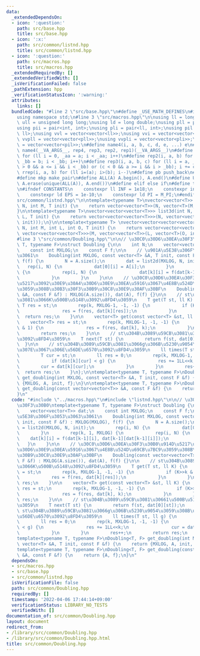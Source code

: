 ```yaml
---
data:
  _extendedDependsOn:
  - icon: ':question:'
    path: src/base.hpp
    title: src/base.hpp
  - icon: ':x:'
    path: src/common/listnd.hpp
    title: src/common/listnd.hpp
  - icon: ':question:'
    path: src/macros.hpp
    title: src/macros.hpp
  _extendedRequiredBy: []
  _extendedVerifiedWith: []
  _isVerificationFailed: false
  _pathExtension: hpp
  _verificationStatusIcon: ':warning:'
  attributes:
    links: []
  bundledCode: "#line 2 \"src/base.hpp\"\n#define _USE_MATH_DEFINES\n#include <bits/stdc++.h>\n\
    using namespace std;\n#line 3 \"src/macros.hpp\"\n\nusing ll = long long;\nusing\
    \ ull = unsigned long long;\nusing ld = long double;\nusing pll = pair<ll, ll>;\n\
    using pii = pair<int, int>;\nusing pli = pair<ll, int>;\nusing pil = pair<int,\
    \ ll>;\nusing vvl = vector<vector<ll>>;\nusing vvi = vector<vector<int>>;\nusing\
    \ vvpll = vector<vector<pll>>;\nusing vvpli = vector<vector<pli>>;\nusing vvpil\
    \ = vector<vector<pil>>;\n#define name4(i, a, b, c, d, e, ...) e\n#define rep(...)\
    \ name4(__VA_ARGS__, rep4, rep3, rep2, rep1)(__VA_ARGS__)\n#define rep1(i, a)\
    \ for (ll i = 0, _aa = a; i < _aa; i++)\n#define rep2(i, a, b) for (ll i = a,\
    \ _bb = b; i < _bb; i++)\n#define rep3(i, a, b, c) for (ll i = a, _bb = b; (c\
    \ > 0 && a <= i && i < _bb) or (c < 0 && a >= i && i > _bb); i += c)\n#define\
    \ rrep(i, a, b) for (ll i=(a); i>(b); i--)\n#define pb push_back\n#define eb emplace_back\n\
    #define mkp make_pair\n#define ALL(A) A.begin(), A.end()\n#define UNIQUE(A) sort(ALL(A)),\
    \ A.erase(unique(ALL(A)), A.end())\n#define elif else if\n#define tostr to_string\n\
    \n#ifndef CONSTANTS\n    constexpr ll INF = 1e18;\n    constexpr int MOD = 1000000007;\n\
    \    constexpr ld EPS = 1e-10;\n    constexpr ld PI = M_PI;\n#endif\n#line 3 \"\
    src/common/listnd.hpp\"\n\ntemplate<typename T>\nvector<vector<T>> list2d(int\
    \ N, int M, T init) {\n    return vector<vector<T>>(N, vector<T>(M, init));\n\
    }\n\ntemplate<typename T>\nvector<vector<vector<T>>> list3d(int N, int M, int\
    \ L, T init) {\n    return vector<vector<vector<T>>>(N, vector<vector<T>>(M, vector<T>(L,\
    \ init)));\n}\n\ntemplate<typename T> \nvector<vector<vector<vector<T>>>> list4d(int\
    \ N, int M, int L, int O, T init) {\n    return vector<vector<vector<vector<T>>>>(N,\
    \ vector<vector<vector<T>>>(M, vector<vector<T>>(L, vector<T>(O, init))));\n}\n\
    #line 3 \"src/common/Doubling.hpp\"\n\n// \u30C0\u30D6\u30EA\u30F3\u30B0\ntemplate<typename\
    \ T, typename F>\nstruct Doubling {\n\n    int N;\n    vector<vector<T>> dat;\n\
    \    const int MXLOG;\n    const F f;\n\n    // \u901A\u5E38\u306F\u3053\u3063\
    \u3061\n    Doubling(int MXLOG, const vector<T> &A, T init, const F &f) : MXLOG(MXLOG),\
    \ f(f) {\n        N = A.size();\n        dat = list2d(MXLOG, N, init);\n     \
    \   rep(i, N) {\n            dat[0][i] = A[i];\n        }\n        rep(k, 1, MXLOG)\
    \ {\n            rep(i, N) {\n                dat[k][i] = f(dat[k-1][i], dat[k-1][dat[k-1][i]]);\n\
    \            }\n        }\n    }\n\n    // \u30C0\u30D6\u30EA\u30F3\u30B0\u914D\
    \u5217\u3092\u30E9\u30A4\u30D6\u30E9\u30EA\u5916\u3067\u4E8B\u524D\u69CB\u7BC9\
    \u3059\u308B\u30B3\u30F3\u30B9\u30C8\u30E9\u30AF\u30BF\n    Doubling(const vector<vector<T>>\
    \ &A, const F &f) : MXLOG(A.size()), dat(A), f(f) {}\n\n    // st\u304B\u3089\u59CB\
    \u3081\u3066K\u500B\u5148\u3092\u8FD4\u3059\n    T get(T st, ll K) {\n       \
    \ T res = st;\n        rep(k, MXLOG-1, -1, -1) {\n            if (K>>k & 1) {\n\
    \                res = f(res, dat[k][res]);\n            }\n        }\n      \
    \  return res;\n    }\n\n    vector<T> get(const vector<T> &st, ll K) {\n    \
    \    vector<T> res = st;\n        rep(k, MXLOG-1, -1, -1) {\n            if (K>>k\
    \ & 1) {\n                res = f(res, dat[k], k);\n            }\n        }\n\
    \        return res;\n    }\n\n    // st\u304B\u3089\u59CB\u3081\u30661\u500B\u5148\
    \u3092\u8FD4\u3059\n    T next(T st) {\n        return f(st, dat[0][st]);\n  \
    \  }\n\n    // st\u304B\u3089\u59CB\u3081\u3066g\u306B\u5230\u9054\u3059\u308B\
    \u307E\u3067\u306E\u56DE\u6570\u3092\u8FD4\u3059\n    ll times(T st, ll g) {\n\
    \        T cur = st;\n        ll res = 0;\n        rep(k, MXLOG-1, -1, -1) {\n\
    \            if (dat[k][cur] < g) {\n                res += 1LL<<k;\n        \
    \        cur = dat[k][cur];\n            }\n        }\n        res++;\n      \
    \  return res;\n    }\n};\n\ntemplate<typename T, typename F>\nDoubling<T, F>\
    \ get_doubling(int MXLOG, const vector<T> &A, T init, const F &f) {\n    return\
    \ {MXLOG, A, init, f};\n}\n\ntemplate<typename T, typename F>\nDoubling<T, F>\
    \ get_doubling(const vector<vector<T>> &A, const F &f) {\n    return {A, f};\n\
    }\n"
  code: "#include \"../macros.hpp\"\n#include \"listnd.hpp\"\n\n// \u30C0\u30D6\u30EA\
    \u30F3\u30B0\ntemplate<typename T, typename F>\nstruct Doubling {\n\n    int N;\n\
    \    vector<vector<T>> dat;\n    const int MXLOG;\n    const F f;\n\n    // \u901A\
    \u5E38\u306F\u3053\u3063\u3061\n    Doubling(int MXLOG, const vector<T> &A, T\
    \ init, const F &f) : MXLOG(MXLOG), f(f) {\n        N = A.size();\n        dat\
    \ = list2d(MXLOG, N, init);\n        rep(i, N) {\n            dat[0][i] = A[i];\n\
    \        }\n        rep(k, 1, MXLOG) {\n            rep(i, N) {\n            \
    \    dat[k][i] = f(dat[k-1][i], dat[k-1][dat[k-1][i]]);\n            }\n     \
    \   }\n    }\n\n    // \u30C0\u30D6\u30EA\u30F3\u30B0\u914D\u5217\u3092\u30E9\u30A4\
    \u30D6\u30E9\u30EA\u5916\u3067\u4E8B\u524D\u69CB\u7BC9\u3059\u308B\u30B3\u30F3\
    \u30B9\u30C8\u30E9\u30AF\u30BF\n    Doubling(const vector<vector<T>> &A, const\
    \ F &f) : MXLOG(A.size()), dat(A), f(f) {}\n\n    // st\u304B\u3089\u59CB\u3081\
    \u3066K\u500B\u5148\u3092\u8FD4\u3059\n    T get(T st, ll K) {\n        T res\
    \ = st;\n        rep(k, MXLOG-1, -1, -1) {\n            if (K>>k & 1) {\n    \
    \            res = f(res, dat[k][res]);\n            }\n        }\n        return\
    \ res;\n    }\n\n    vector<T> get(const vector<T> &st, ll K) {\n        vector<T>\
    \ res = st;\n        rep(k, MXLOG-1, -1, -1) {\n            if (K>>k & 1) {\n\
    \                res = f(res, dat[k], k);\n            }\n        }\n        return\
    \ res;\n    }\n\n    // st\u304B\u3089\u59CB\u3081\u30661\u500B\u5148\u3092\u8FD4\
    \u3059\n    T next(T st) {\n        return f(st, dat[0][st]);\n    }\n\n    //\
    \ st\u304B\u3089\u59CB\u3081\u3066g\u306B\u5230\u9054\u3059\u308B\u307E\u3067\u306E\
    \u56DE\u6570\u3092\u8FD4\u3059\n    ll times(T st, ll g) {\n        T cur = st;\n\
    \        ll res = 0;\n        rep(k, MXLOG-1, -1, -1) {\n            if (dat[k][cur]\
    \ < g) {\n                res += 1LL<<k;\n                cur = dat[k][cur];\n\
    \            }\n        }\n        res++;\n        return res;\n    }\n};\n\n\
    template<typename T, typename F>\nDoubling<T, F> get_doubling(int MXLOG, const\
    \ vector<T> &A, T init, const F &f) {\n    return {MXLOG, A, init, f};\n}\n\n\
    template<typename T, typename F>\nDoubling<T, F> get_doubling(const vector<vector<T>>\
    \ &A, const F &f) {\n    return {A, f};\n}\n"
  dependsOn:
  - src/macros.hpp
  - src/base.hpp
  - src/common/listnd.hpp
  isVerificationFile: false
  path: src/common/Doubling.hpp
  requiredBy: []
  timestamp: '2022-04-06 17:44:14+09:00'
  verificationStatus: LIBRARY_NO_TESTS
  verifiedWith: []
documentation_of: src/common/Doubling.hpp
layout: document
redirect_from:
- /library/src/common/Doubling.hpp
- /library/src/common/Doubling.hpp.html
title: src/common/Doubling.hpp
---
```

